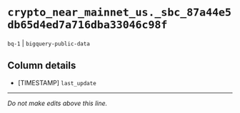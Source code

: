 # `crypto_near_mainnet_us._sbc_87a44e5db65d4ed7a716dba33046c98f`
`bq-1` | `bigquery-public-data`

## Column details
* [TIMESTAMP] `last_update`

-------------------------------------------------------------------------------
*Do not make edits above this line.*
